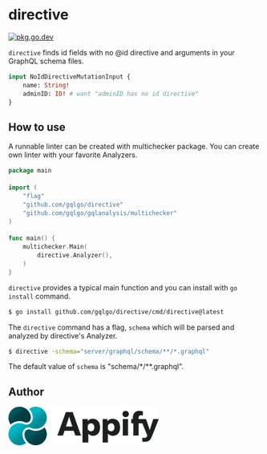 # directive

[![pkg.go.dev][gopkg-badge]][gopkg]

`directive` finds id fields with no @id directive and arguments in your GraphQL schema files.

```graphql
input NoIdDirectiveMutationInput {
    name: String!
    adminID: ID! # want "adminID has no id directive"
}
```

## How to use

A runnable linter can be created with multichecker package.
You can create own linter with your favorite Analyzers.

```go
package main

import (
	"flag"
	"github.com/gqlgo/directive"
	"github.com/gqlgo/gqlanalysis/multichecker"
)

func main() {
	multichecker.Main(
		directive.Analyzer(),
	)
}
```

`directive` provides a typical main function and you can install with `go install` command.

```sh
$ go install github.com/gqlgo/directive/cmd/directive@latest
```

The `directive` command has a flag, `schema` which will be parsed and analyzed by directive's Analyzer.

```sh
$ directive -schema="server/graphql/schema/**/*.graphql"
```

The default value of `schema` is "schema/*/**.graphql".

## Author

[![Appify Technologies, Inc.](appify-logo.png)](http://github.com/appify-technologies)

<!-- links -->
[gopkg]: https://pkg.go.dev/github.com/gqlgo/directive
[gopkg-badge]: https://pkg.go.dev/badge/github.com/gqlgo/directive?status.svg
